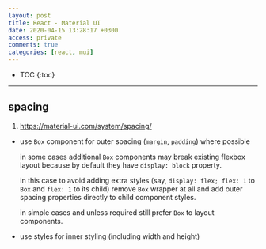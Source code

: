 ```yaml
---
layout: post
title: React - Material UI
date: 2020-04-15 13:28:17 +0300
access: private
comments: true
categories: [react, mui]
---
```


<!-- @format -->

<!-- more -->

<!-- prettier-ignore -->
* TOC
{:toc}
<hr>

## spacing

1. <https://material-ui.com/system/spacing/>

- use `Box` component for outer spacing (`margin`, `padding`) where possible

  in some cases additional `Box` components may break existing flexbox layout
  because by default they have `display: block` property.

  in this case to avoid adding extra styles (say, `display: flex; flex: 1` to
  `Box` and `flex: 1` to its child) remove `Box` wrapper at all and add outer
  spacing properties directly to child component styles.

  in simple cases and unless required still prefer `Box` to layout components.

- use styles for inner styling (including width and height)
